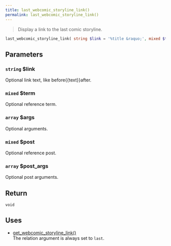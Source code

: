 ```yaml
---
title: last_webcomic_storyline_link()
permalink: last_webcomic_storyline_link()
---
```


> Display a link to the last comic storyline.

```php
last_webcomic_storyline_link( string $link = '%title &raquo;', mixed $term = null, array $args = [], mixed $post = null, array $post_args = [] ) : void
```

## Parameters

### `string` $link
Optional link text, like before{{text}}after.

### `mixed` $term
Optional reference term.

### `array` $args
Optional arguments.

### `mixed` $post
Optional reference post.

### `array` $post_args
Optional post arguments.

## Return

`void`

## Uses
- [get_webcomic_storyline_link()](get_webcomic_storyline_link())  
The relation argument is always set to
`last`.
